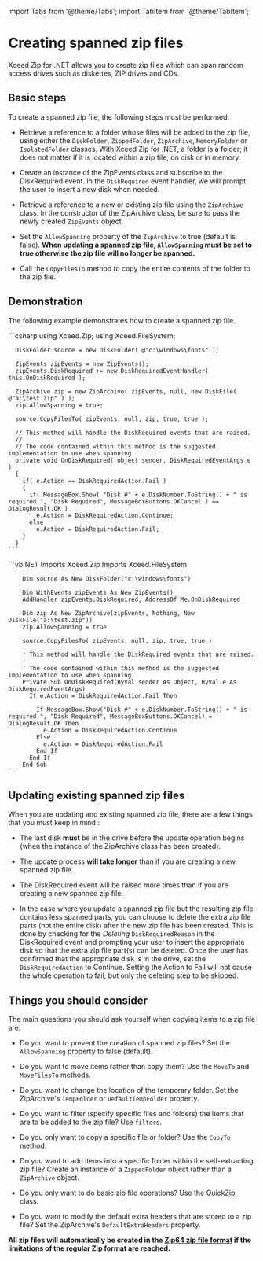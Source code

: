 import Tabs from '@theme/Tabs';
import TabItem from '@theme/TabItem';

# Creating spanned zip files

Xceed Zip for .NET allows you to create zip files which can span random access drives such as diskettes, ZIP drives and CDs.

## Basic steps

To create a spanned zip file, the following steps must be performed:

- Retrieve a reference to a folder whose files will be added to the zip file, using either the `DiskFolder`, `ZippedFolder`, `ZipArchive`, `MemoryFolder` or `IsolatedFolder` classes. With Xceed Zip for .NET, a folder is a folder; it does not matter if it is located within a zip file, on disk or in memory. 

- Create an instance of the ZipEvents class and subscribe to the DiskRequired event. In the `DiskRequired` event handler, we will prompt the user to insert a new disk when needed. 

- Retrieve a reference to a new or existing zip file using the `ZipArchive` class. In the constructor of the ZipArchive class, be sure to pass the newly created `ZipEvents` object.  

- Set the `AllowSpanning` property of the `ZipArchive` to true (default is false). **When updating a spanned zip file, `AllowSpanning` must be set to true otherwise the zip file will no longer be spanned.** 

- Call the `CopyFilesTo` method to copy the entire contents of the folder to the zip file.

## Demonstration

The following example demonstrates how to create a spanned zip file.

<Tabs>
  <TabItem value="csharp" label="C#" default>
    ```csharp
      using Xceed.Zip;
      using Xceed.FileSystem;
      
      DiskFolder source = new DiskFolder( @"c:\windows\fonts" );
      
      ZipEvents zipEvents = new ZipEvents();
      zipEvents.DiskRequired += new DiskRequiredEventHandler( this.OnDiskRequired );
      
      ZipArchive zip = new ZipArchive( zipEvents, null, new DiskFile( @"a:\test.zip" ) );
      zip.AllowSpanning = true;
      
      source.CopyFilesTo( zipEvents, null, zip, true, true );
      
      // This method will handle the DiskRequired events that are raised.
      //
      // The code contained within this method is the suggested implementation to use when spanning.
      private void OnDiskRequired( object sender, DiskRequiredEventArgs e )
      {   
        if( e.Action == DiskRequiredAction.Fail )
        {
          if( MessageBox.Show( "Disk #" + e.DiskNumber.ToString() + " is required.", "Disk Required", MessageBoxButtons.OKCancel ) == DialogResult.OK )
            e.Action = DiskRequiredAction.Continue;
          else
            e.Action = DiskRequiredAction.Fail;
        }
      }
    ```
  </TabItem>
  <TabItem value="vb.net" label="Visual Basic .NET">
    ```vb.NET
        Imports Xceed.Zip
        Imports Xceed.FileSystem

        Dim source As New DiskFolder("c:\windows\fonts")

        Dim WithEvents zipEvents As New ZipEvents()
        AddHandler zipEvents.DiskRequired, AddressOf Me.OnDiskRequired

        Dim zip As New ZipArchive(zipEvents, Nothing, New DiskFile("a:\test.zip"))
        zip.AllowSpanning = true

        source.CopyFilesTo( zipEvents, null, zip, true, true )

        ' This method will handle the DiskRequired events that are raised.
        '
        ' The code contained within this method is the suggested implementation to use when spanning.
        Private Sub OnDiskRequired(ByVal sender As Object, ByVal e As DiskRequiredEventArgs)
          If e.Action = DiskRequiredAction.Fail Then

            If MessageBox.Show("Disk #" + e.DiskNumber.ToString() + " is required.", "Disk Required", MessageBoxButtons.OKCancel) = DialogResult.OK Then
              e.Action = DiskRequiredAction.Continue
            Else
              e.Action = DiskRequiredAction.Fail
            End If
          End If
        End Sub
    ```
  </TabItem>
</Tabs>

## Updating existing spanned zip files

When you are updating and existing spanned zip file, there are a few things that you must keep in mind :

- The last disk **must** be in the drive before the update operation begins (when the instance of the ZipArchive class has been created). 

- The update process **will take longer** than if you are creating a new spanned zip file. 

- The DiskRequired event will be raised more times than if you are creating a new spanned zip file. 

- In the case where you update a spanned zip file but the resulting zip file contains less spanned parts, you can choose to delete the extra zip file parts (not the entire disk) after the new zip file has been created. This is done by checking for the *Deleting* `DiskRequiredReason` in the DiskRequired event and prompting your user to insert the appropriate disk so that the extra zip file part(s) can be deleted. Once the user has confirmed that the appropriate disk is in the drive, set the `DiskRequiredAction` to Continue. Setting the Action to Fail will not cause the whole operation to fail, but only the deleting step to be skipped.

## Things you should consider

The main questions you should ask yourself when copying items to a zip file are:

- Do you want to prevent the creation of spanned zip files? Set the `AllowSpanning` property to false (default). 

- Do you want to move items rather than copy them? Use the `MoveTo` and `MoveFilesTo` methods. 

- Do you want to change the location of the temporary folder. Set the ZipArchive's `TempFolder` or `DefaultTempFolder` property. 

- Do you want to filter (specify specific files and folders) the items that are to be added to the zip file? Use `filters`. 

- Do you only want to copy a specific file or folder? Use the `CopyTo` method. 

- Do you want to add items into a specific folder within the self-extracting zip file? Create an instance of a `ZippedFolder` object rather than a `ZipArchive` object. 

- Do you only want to do basic zip file operations? Use the [QuickZip](/zip/basic-concepts/quick-zip) class. 

- Do you want to modify the default extra headers that are stored to a zip file? Set the ZipArchive's `DefaultExtraHeaders` property.

**All zip files will automatically be created in the [Zip64 zip file format](/zip/basic-concepts/zip64-zip-file-format) if the limitations of the regular Zip format are reached.**